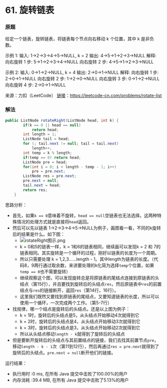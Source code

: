 # 61. 旋转链表

### 原题
给定一个链表，旋转链表，将链表每个节点向右移动 k 个位置，其中 k 是非负数。

示例 1:
输入: 1->2->3->4->5->NULL, k = 2
输出: 4->5->1->2->3->NULL
解释:
向右旋转 1 步: 5->1->2->3->4->NULL
向右旋转 2 步: 4->5->1->2->3->NULL

示例 2:
输入: 0->1->2->NULL, k = 4
输出: 2->0->1->NULL
解释:
向右旋转 1 步: 2->0->1->NULL
向右旋转 2 步: 1->2->0->NULL
向右旋转 3 步: 0->1->2->NULL
向右旋转 4 步: 2->0->1->NULL

来源：力扣（LeetCode）
[链接](https://leetcode-cn.com/problems/rotate-list)：https://leetcode-cn.com/problems/rotate-list

### 解法

```java
public ListNode rotateRight(ListNode head, int k) {
        if(k == 0 || head == null)
            return head;
        int length = 1;
        ListNode tail = head;
        for (; tail.next != null; tail = tail.next)
            length++;
        int temp = k % length;
        if(temp == 0) return head;
        ListNode pre = head;
        for(int i = 0; i < length - temp - 1; i++)
            pre = pre.next;
        ListNode res = pre.next;
        pre.next = null;
        tail.next = head;
        return res;
    }
```

思路分析：

* 首先，如果`k == 0`意味着不旋转，`head == null`空链表也无法选择。这两种特殊情况的处理方式就是直接将`head`返回。
* 然后可以先以链表 1->2->3->4->5->NULL为例子，画图看一看，不同的k旋转后的结果是什么。如下图：
    * ![rotateRight图示.png](https://github.com/ustcyyw/yyw_algorithm/blob/master/medium/LinkedList/rotateRight%E5%9B%BE%E7%A4%BA.png?raw=true)
    * k = 0和5的链表一样，k = 1和6的链表相同，继续画可以发现k = 2 和 7的链表相同。其实旋转是一个循环的过程，刚好以链表的长度为一个周期。
    * 所以只需要处理 k = 1,2,3……length - 1。其中length为链表的长度。（代码8，9两行通过取余数，来讲要处理的k化简为选择`temp`个位置，如果`temp == 0`也不需要旋转）
    * 继续观察这个图，可以发现旋转总是将原链表的尾结点连接到原链表的头结点（第15行），并且要找到旋转后的头结点`res`，然后原链表中`res`的前置结点与`res`的链接断开，返回`res`（第14行，16行）。
    * 这里我们既然又要找到原链表的尾结点，又要知道链表的长度，所以可以使用一个循环，一次完成两个工作。（第5-7行）
* 找规律，哪一个结点是旋转后的头结点。还是以上图为例子：
    * k = 1时，旋转后的头结点是5，从头结点开始移动4次就得到它
    * k = 2时，旋转后的头结点是4，从头结点开始移动3次就得到它
    * k = 3时，旋转后的头结点是3，从头结点开始移动2次就得到它
    * 所以从头结点移动`length - k`就得到了旋转后的头结点
* 但是要断开旋转后的头结点与其前置结点的链接，我们去找其前置节点`pre`，移动`length - k - 1`次（第11到12行），然后再通过`res = pre.next`就得到了旋转后的头结点。`pre.next = null`断开他们的链接。

运行结果：
* 执行用时 :0 ms, 在所有 Java 提交中击败了100.00%的用户
* 内存消耗 :39.4 MB, 在所有 Java 提交中击败了5.13%的用户